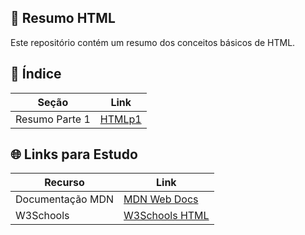 ## 📘 Resumo HTML

Este repositório contém um resumo dos conceitos básicos de HTML. 

## 📁 Índice

| Seção            | Link                                  |
|------------------|---------------------------------------|
| Resumo Parte 1   | [HTMLp1](Resumos%20HTML/HTMLp1.md) |

## 🌐 Links para Estudo

| Recurso | Link |
|------|------|
| Documentação MDN |[MDN Web Docs](https://developer.mozilla.org/pt-BR/docs/Web/HTML)|
| W3Schools | [W3Schools HTML](https://www.w3schools.com/html/)


